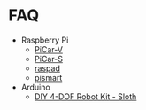 
# FAQ

 - Raspberry Pi
   - [PiCar-V](source/raspberrypi/picar-v.md)
   - [PiCar-S](source/raspberrypi/picar-s.md)
   - [raspad](source/raspberrypi/raspad.md)
   - [pismart](source/raspberrypi/pismart.md)
 - Arduino
   - [DIY 4-DOF Robot Kit - Sloth](source/arduino/sloth.md)